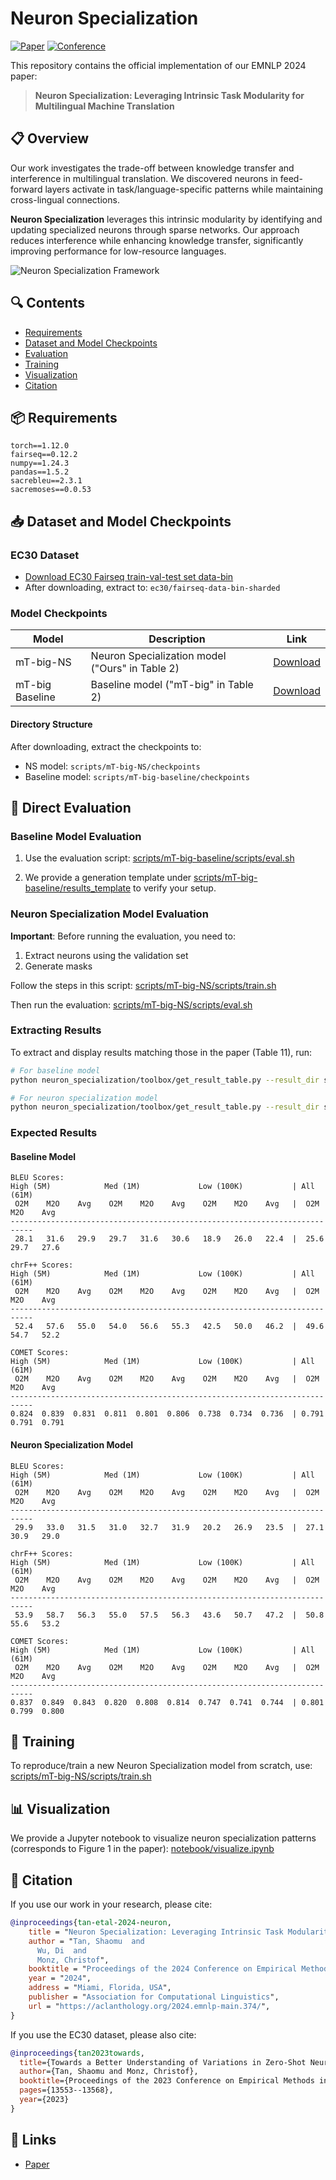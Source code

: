 # Neuron Specialization

[![Paper](https://img.shields.io/badge/Paper-EMNLP%202024-brightgreen)](https://aclanthology.org/2024.emnlp-main.374/)
[![Conference](https://img.shields.io/badge/Conference-EMNLP%202024-blue)](https://2024.emnlp.org/)

This repository contains the official implementation of our EMNLP 2024 paper:

> **Neuron Specialization: Leveraging Intrinsic Task Modularity for Multilingual Machine Translation**

## 📋 Overview

Our work investigates the trade-off between knowledge transfer and interference in multilingual translation. We discovered neurons in feed-forward layers activate in task/language-specific patterns while maintaining cross-lingual connections.

**Neuron Specialization** leverages this intrinsic modularity by identifying and updating specialized neurons through sparse networks. Our approach reduces interference while enhancing knowledge transfer, significantly improving performance for low-resource languages.

![Neuron Specialization Framework](asset/teaser.png)

## 🔍 Contents

- [Requirements](#-requirements)
- [Dataset and Model Checkpoints](#-dataset-and-model-checkpoints)
- [Evaluation](#-direct-evaluation)
- [Training](#-training)
- [Visualization](#-visualization)
- [Citation](#-citation)

## 📦 Requirements

```
torch==1.12.0
fairseq==0.12.2
numpy==1.24.3
pandas==1.5.2
sacrebleu==2.3.1
sacremoses==0.0.53
```

## 📥 Dataset and Model Checkpoints

### EC30 Dataset
- [Download EC30 Fairseq train-val-test set data-bin](https://drive.google.com/file/d/1qHRFNU-helRLpHkr6rspqEZs0eDj-68l/view?usp=drive_link)
- After downloading, extract to: `ec30/fairseq-data-bin-sharded`

### Model Checkpoints

| Model | Description | Link |
|-------|-------------|------|
| mT-big-NS | Neuron Specialization model ("Ours" in Table 2) | [Download](https://drive.google.com/file/d/1LF8BP-5HfN9j9LfME0Jz28ULAztEUyeu/view?usp=drive_link) |
| mT-big Baseline | Baseline model ("mT-big" in Table 2) | [Download](https://drive.google.com/file/d/19pRfHSsQdhtsX_HSS-TET1U9bCsWAPI3/view?usp=sharing) |

#### Directory Structure
After downloading, extract the checkpoints to:
- NS model: `scripts/mT-big-NS/checkpoints`
- Baseline model: `scripts/mT-big-baseline/checkpoints`

## 🔄 Direct Evaluation
### Baseline Model Evaluation

1. Use the evaluation script: [scripts/mT-big-baseline/scripts/eval.sh](https://github.com/Smu-Tan/Neuron-Specialization/tree/main/scripts/mT-big-baseline/scripts/eval.sh)

2. We provide a generation template under [scripts/mT-big-baseline/results_template](https://github.com/Smu-Tan/Neuron-Specialization/tree/main/scripts/mT-big-baseline/results_template) to verify your setup.

### Neuron Specialization Model Evaluation

**Important**: Before running the evaluation, you need to:
1. Extract neurons using the validation set
2. Generate masks

Follow the steps in this script: [scripts/mT-big-NS/scripts/train.sh](https://github.com/Smu-Tan/Neuron-Specialization/blob/main/scripts/mT-big-NS/scripts/train.sh)

Then run the evaluation: [scripts/mT-big-NS/scripts/eval.sh](https://github.com/Smu-Tan/Neuron-Specialization/tree/main/scripts/mT-big-NS/scripts/eval.sh)

### Extracting Results

To extract and display results matching those in the paper (Table 11), run:

```bash
# For baseline model
python neuron_specialization/toolbox/get_result_table.py --result_dir scripts/mT-big-baseline/results_template

# For neuron specialization model
python neuron_specialization/toolbox/get_result_table.py --result_dir scripts/mT-big-NS/checkpoints
```

### Expected Results

#### Baseline Model
```
BLEU Scores:
High (5M)            Med (1M)             Low (100K)           | All (61M)
 O2M    M2O    Avg    O2M    M2O    Avg    O2M    M2O    Avg   |  O2M    M2O    Avg  
---------------------------------------------------------------------------
 28.1   31.6   29.9   29.7   31.6   30.6   18.9   26.0   22.4  |  25.6   29.7   27.6 

chrF++ Scores:
High (5M)            Med (1M)             Low (100K)           | All (61M)
 O2M    M2O    Avg    O2M    M2O    Avg    O2M    M2O    Avg   |  O2M    M2O    Avg  
---------------------------------------------------------------------------
 52.4   57.6   55.0   54.0   56.6   55.3   42.5   50.0   46.2  |  49.6   54.7   52.2 

COMET Scores:
High (5M)            Med (1M)             Low (100K)           | All (61M)
 O2M    M2O    Avg    O2M    M2O    Avg    O2M    M2O    Avg   |  O2M    M2O    Avg  
---------------------------------------------------------------------------
0.824  0.839  0.831  0.811  0.801  0.806  0.738  0.734  0.736  | 0.791  0.791  0.791
```

#### Neuron Specialization Model
```
BLEU Scores:
High (5M)            Med (1M)             Low (100K)           | All (61M)
 O2M    M2O    Avg    O2M    M2O    Avg    O2M    M2O    Avg   |  O2M    M2O    Avg  
---------------------------------------------------------------------------
 29.9   33.0   31.5   31.0   32.7   31.9   20.2   26.9   23.5  |  27.1   30.9   29.0 

chrF++ Scores:
High (5M)            Med (1M)             Low (100K)           | All (61M)
 O2M    M2O    Avg    O2M    M2O    Avg    O2M    M2O    Avg   |  O2M    M2O    Avg  
---------------------------------------------------------------------------
 53.9   58.7   56.3   55.0   57.5   56.3   43.6   50.7   47.2  |  50.8   55.6   53.2 

COMET Scores:
High (5M)            Med (1M)             Low (100K)           | All (61M)
 O2M    M2O    Avg    O2M    M2O    Avg    O2M    M2O    Avg   |  O2M    M2O    Avg  
---------------------------------------------------------------------------
0.837  0.849  0.843  0.820  0.808  0.814  0.747  0.741  0.744  | 0.801  0.799  0.800
```

## 🔬 Training

To reproduce/train a new Neuron Specialization model from scratch, use:
[scripts/mT-big-NS/scripts/train.sh](https://github.com/Smu-Tan/Neuron-Specialization/tree/main/scripts/mT-big-NS/scripts/train.sh)

## 📊 Visualization

We provide a Jupyter notebook to visualize neuron specialization patterns (corresponds to Figure 1 in the paper):
[notebook/visualize.ipynb](https://github.com/Smu-Tan/Neuron-Specialization/blob/main/notebook/visualize.ipynb)

## 📝 Citation

If you use our work in your research, please cite:

```bibtex
@inproceedings{tan-etal-2024-neuron,
    title = "Neuron Specialization: Leveraging Intrinsic Task Modularity for Multilingual Machine Translation",
    author = "Tan, Shaomu  and
      Wu, Di  and
      Monz, Christof",
    booktitle = "Proceedings of the 2024 Conference on Empirical Methods in Natural Language Processing",
    year = "2024",
    address = "Miami, Florida, USA",
    publisher = "Association for Computational Linguistics",
    url = "https://aclanthology.org/2024.emnlp-main.374/",
}
```

If you use the EC30 dataset, please also cite:

```bibtex
@inproceedings{tan2023towards,
  title={Towards a Better Understanding of Variations in Zero-Shot Neural Machine Translation Performance},
  author={Tan, Shaomu and Monz, Christof},
  booktitle={Proceedings of the 2023 Conference on Empirical Methods in Natural Language Processing},
  pages={13553--13568},
  year={2023}
}
```

## 🔗 Links

- [Paper](https://aclanthology.org/2024.emnlp-main.374/)

